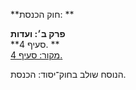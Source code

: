 **חוק הכנסת: **

**פרק ב׳: ועדות**  
**סעיף 4. **  
[מקור: סעיף 4. ](https://he.wikisource.org/wiki/חוק_הכנסת#סעיף_4)  

הנוסח שולב בחוק־יסוד: הכנסת.
